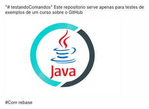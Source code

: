 "# testandoComandos"
Este repositorio serve apenas para testes de exemplos de um curso sobre o GitHub


![Java](./java.png)

#Com rebase

